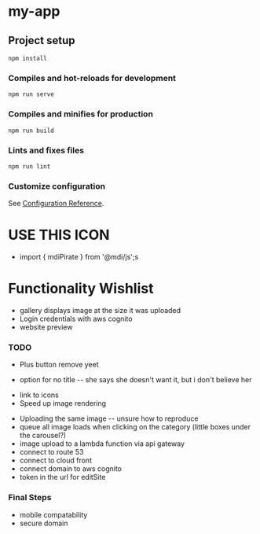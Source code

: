 # my-app

## Project setup
```
npm install
```

### Compiles and hot-reloads for development
```
npm run serve
```

### Compiles and minifies for production
```
npm run build
```

### Lints and fixes files
```
npm run lint
```

### Customize configuration
See [Configuration Reference](https://cli.vuejs.org/config/).


# USE THIS ICON
- import { mdiPirate } from '@mdi/js';s

# Functionality Wishlist
- gallery displays image at the size it was uploaded
- Login credentials with aws cognito
- website preview

### TODO 
+ Plus button remove yeet
- option for no title -- she says she doesn't want it, but i don't believe her
+ link to icons
+ Speed up image rendering
- Uploading the same image -- unsure how to reproduce
- queue all image loads when clicking on the category (little boxes under the carousel?)
- image upload to a lambda function via api gateway
- connect to route 53
- connect to cloud front
- connect domain to aws cognito
- token in the url for editSite

### Final Steps
- mobile compatability
- secure domain